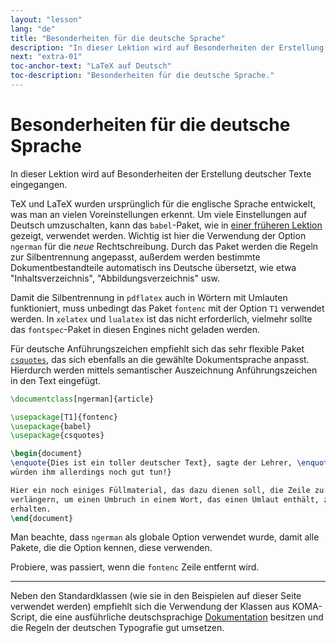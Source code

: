 ```yaml
---
layout: "lesson"
lang: "de"
title: "Besonderheiten für die deutsche Sprache"
description: "In dieser Lektion wird auf Besonderheiten der Erstellung deutscher Texte eingegangen."
next: "extra-01"
toc-anchor-text: "LaTeX auf Deutsch"
toc-description: "Besonderheiten für die deutsche Sprache."
---
```


# Besonderheiten für die deutsche Sprache

<span
    class="summary">In dieser Lektion wird auf Besonderheiten der Erstellung deutscher Texte eingegangen.</span>

TeX und LaTeX wurden ursprünglich für die englische Sprache entwickelt, was man
an vielen Voreinstellungen erkennt. Um viele Einstellungen auf Deutsch
umzuschalten, kann das `babel`-Paket, wie in [einer früheren
Lektion](lesson-06.md) gezeigt, verwendet werden. Wichtig ist hier die
Verwendung der Option `ngerman` für die _neue_ Rechtschreibung. Durch das Paket
werden die Regeln zur Silbentrennung angepasst, außerdem werden bestimmte
Dokumentbestandteile automatisch ins Deutsche übersetzt, wie etwa
"Inhaltsverzeichnis", "Abbildungsverzeichnis" usw.

Damit die Silbentrennung in `pdflatex` auch in Wörtern mit Umlauten
funktioniert, muss unbedingt das Paket `fontenc` mit der Option `T1` verwendet
werden. In `xelatex` und `lualatex` ist das nicht erforderlich, vielmehr sollte
das `fontspec`-Paket in diesen Engines nicht geladen werden.

Für deutsche Anführungszeichen empfiehlt sich das sehr flexible Paket
[`csquotes`](https://texdoc.net/pkg/csquotes), das sich ebenfalls an die
gewählte Dokumentsprache anpasst. Hierdurch werden mittels semantischer
Auszeichnung Anführungszeichen in den Text eingefügt.

```latex
\documentclass[ngerman]{article}

\usepackage[T1]{fontenc}
\usepackage{babel}
\usepackage{csquotes}

\begin{document}
\enquote{Dies ist ein toller deutscher Text}, sagte der Lehrer, \enquote{Umlaute
würden ihm allerdings noch gut tun!}

Hier ein noch einiges Füllmaterial, das dazu dienen soll, die Zeile zu
verlängern, um einen Umbruch in einem Wort, das einen Umlaut enthält, zu
erhalten.
\end{document}
```

Man beachte, dass `ngerman` als globale Option verwendet wurde, damit alle
Pakete, die die Option kennen, diese verwenden.

Probiere, was passiert, wenn die `fontenc` Zeile entfernt wird.

----

Neben den Standardklassen (wie sie in den Beispielen auf dieser Seite verwendet
werden) empfiehlt sich die Verwendung der Klassen aus KOMA-Script, die eine
ausführliche deutschsprachige [Dokumentation](https://texdoc.net/pkg/scrguide)
besitzen und die Regeln der deutschen Typografie gut umsetzen.
